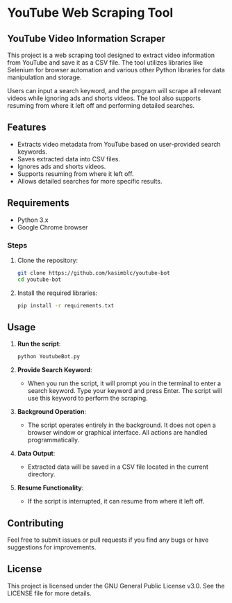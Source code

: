 # YouTube Web Scraping Tool
## YouTube Video Information Scraper

This project is a web scraping tool designed to extract video information from YouTube and save it as a CSV file. The tool utilizes libraries like Selenium for browser automation and various other Python libraries for data manipulation and storage.

Users can input a search keyword, and the program will scrape all relevant videos while ignoring ads and shorts videos. The tool also supports resuming from where it left off and performing detailed searches.


## Features
- Extracts video metadata from YouTube based on user-provided search keywords.
- Saves extracted data into CSV files.
- Ignores ads and shorts videos.
- Supports resuming from where it left off.
- Allows detailed searches for more specific results.

## Requirements
- Python 3.x
- Google Chrome browser

### Steps
1. Clone the repository:
    ```sh
    git clone https://github.com/kasimblc/youtube-bot
    cd youtube-bot
    ```

2. Install the required libraries:
    ```sh
    pip install -r requirements.txt
    ```

## Usage
1. **Run the script**:
    ```sh
    python YoutubeBot.py
    ```

2. **Provide Search Keyword**:
   - When you run the script, it will prompt you in the terminal to enter a search keyword. Type your keyword and press Enter. The script will use this keyword to perform the scraping.

3. **Background Operation**:
   - The script operates entirely in the background. It does not open a browser window or graphical interface. All actions are handled programmatically.

4. **Data Output**:
   - Extracted data will be saved in a CSV file located in the current directory.

5. **Resume Functionality**:
   - If the script is interrupted, it can resume from where it left off.


## Contributing
Feel free to submit issues or pull requests if you find any bugs or have suggestions for improvements.

## License
This project is licensed under the GNU General Public License v3.0. See the LICENSE file for more details.

